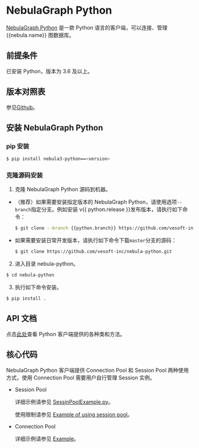 # NebulaGraph Python

[NebulaGraph Python](https://github.com/vesoft-inc/nebula-python/tree/{{python.branch}}) 是一款 Python 语言的客户端，可以连接、管理 {{nebula.name}} 图数据库。

## 前提条件

已安装 Python，版本为 3.6 及以上。

## 版本对照表

参见[Github](https://github.com/vesoft-inc/nebula-python/tree/{{python.branch}})。

## 安装 NebulaGraph Python

### pip 安装

```bash
$ pip install nebula3-python==<version>
```

### 克隆源码安装

1. 克隆 NebulaGraph Python 源码到机器。

  - （推荐）如果需要安装指定版本的 NebulaGraph Python，请使用选项`--branch`指定分支。例如安装 v{{ python.release }}发布版本，请执行如下命令：

    ```bash
    $ git clone --branch {{python.branch}} https://github.com/vesoft-inc/nebula-python.git
    ```

  - 如果需要安装日常开发版本，请执行如下命令下载`master`分支的源码：

    ```bash
    $ git clone https://github.com/vesoft-inc/nebula-python.git
    ```

2. 进入目录 nebula-python。

  ```bash
  $ cd nebula-python
  ```

3. 执行如下命令安装。

  ```bash
  $ pip install .
  ```

## API 文档

点击[此处](https://vesoft-inc.github.io/nebula-python/{{python.branch}}/annotated.html)查看 Python 客户端提供的各种类和方法。

## 核心代码


NebulaGraph Python 客户端提供 Connection Pool 和 Session Pool 两种使用方式，使用 Connection Pool 需要用户自行管理 Session 实例。

- Session Pool
  
  详细示例请参见 [SessinPoolExample.py](https://github.com/vesoft-inc/nebula-python/blob/{{python.branch}}/example/SessinPoolExample.py)。
  
  使用限制请参见 [Example of using session pool](https://github.com/vesoft-inc/nebula-python/blob/{{python.branch}}/README.md#example-of-using-session-pool)。
  
- Connection Pool

  详细示例请参见 [Example](https://github.com/vesoft-inc/nebula-python/tree/{{python.branch}}/example)。

